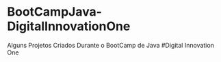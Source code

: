 # BootCampJava-DigitalInnovationOne
  Alguns Projetos Criados Durante o BootCamp de Java
  #Digital Innovation One
